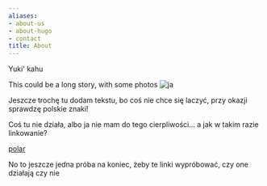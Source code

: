 ```yaml
---
aliases:
- about-us
- about-hugo
- contact
title: About
---
```


Yuki' kahu

This could be a long story, with some photos
![ja](kasia_web_v2\ja.jpg)

Jeszcze trochę tu dodam tekstu, bo coś nie chce się laczyć, przy okazji sprawdzę polskie znaki!


Coś tu nie działa, albo ja nie mam do tego cierpliwości...
a jak w takim razie linkowanie?

[polar](https://polarecologygroup.wordpress.com/people/)

No to jeszcze jedna próba na koniec, żeby te linki wypróbować, czy one działają czy nie
